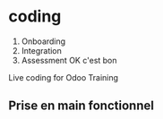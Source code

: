 # coding
1. Onboarding
2. Integration
3. Assessment
OK c'est bon

Live coding for Odoo Training

Prise en main fonctionnel
-------------------------

